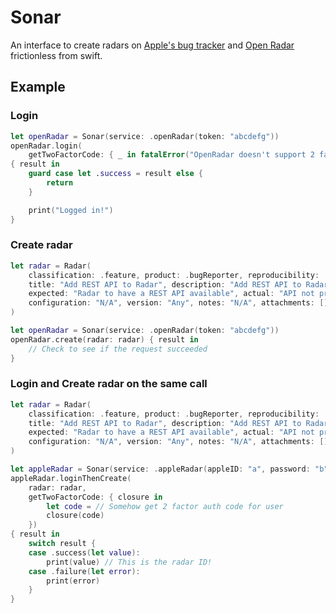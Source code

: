 # Sonar

An interface to create radars on [Apple's bug tracker](https://radar.apple.com)
and [Open Radar](https://openradar.appspot.com/) frictionless from swift.

## Example

### Login

```swift
let openRadar = Sonar(service: .openRadar(token: "abcdefg"))
openRadar.login(
    getTwoFactorCode: { _ in fatalError("OpenRadar doesn't support 2 factor" })
{ result in
    guard case let .success = result else {
        return
    }

    print("Logged in!")
}
```

### Create radar

```swift
let radar = Radar(
    classification: .feature, product: .bugReporter, reproducibility: .always,
    title: "Add REST API to Radar", description: "Add REST API to Radar", steps: "N/A",
    expected: "Radar to have a REST API available", actual: "API not provided",
    configuration: "N/A", version: "Any", notes: "N/A", attachments: []
)

let openRadar = Sonar(service: .openRadar(token: "abcdefg"))
openRadar.create(radar: radar) { result in
    // Check to see if the request succeeded
}
```

### Login and Create radar on the same call

```swift
let radar = Radar(
    classification: .feature, product: .bugReporter, reproducibility: .always,
    title: "Add REST API to Radar", description: "Add REST API to Radar", steps: "N/A",
    expected: "Radar to have a REST API available", actual: "API not provided",
    configuration: "N/A", version: "Any", notes: "N/A", attachments: []
)

let appleRadar = Sonar(service: .appleRadar(appleID: "a", password: "b"))
appleRadar.loginThenCreate(
    radar: radar,
    getTwoFactorCode: { closure in
        let code = // Somehow get 2 factor auth code for user
        closure(code)
    })
{ result in
    switch result {
    case .success(let value):
        print(value) // This is the radar ID!
    case .failure(let error):
        print(error)
    }
}
```
